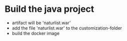 # Build the java project
- artifact will be 'naturlist.war'
- add the file 'naturlist.war' to the customization-folder
- build the docker image
